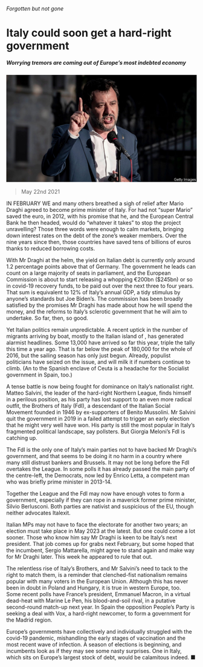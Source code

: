 ###### Forgotten but not gone

# Italy could soon get a hard-right government 

##### Worrying tremors are coming out of Europe’s most indebted economy 

![image](images/20210522_ldp504.jpg) 

> May 22nd 2021 

IN FEBRUARY WE and many others breathed a sigh of relief after Mario Draghi agreed to become prime minister of Italy. For had not “super Mario” saved the euro, in 2012, with his promise that he, and the European Central Bank he then headed, would do “whatever it takes” to stop the project unravelling? Those three words were enough to calm markets, bringing down interest rates on the debt of the zone’s weaker members. Over the nine years since then, those countries have saved tens of billions of euros thanks to reduced borrowing costs.

With Mr Draghi at the helm, the yield on Italian debt is currently only around 1.2 percentage points above that of Germany. The government he leads can count on a large majority of seats in parliament, and the European Commission is about to start releasing a whopping €200bn ($245bn) or so in covid-19 recovery funds, to be paid out over the next three to four years. That sum is equivalent to 12% of Italy’s annual GDP, a tidy stimulus by anyone’s standards but Joe Biden’s. The commission has been broadly satisfied by the promises Mr Draghi has made about how he will spend the money, and the reforms to Italy’s sclerotic government that he will aim to undertake. So far, then, so good.


Yet Italian politics remain unpredictable. A recent uptick in the number of migrants arriving by boat, mostly to the Italian island of , has generated alarmist headlines. Some 13,000 have arrived so far this year, triple the tally this time a year ago. That is far below the peak of 180,000 for the whole of 2016, but the sailing season has only just begun. Already, populist politicians have seized on the issue, and will milk it if numbers continue to climb. (An  to the Spanish enclave of Ceuta is a headache for the Socialist government in Spain, too.)

A tense battle is now being fought for dominance on Italy’s nationalist right. Matteo Salvini, the leader of the hard-right Northern League, finds himself in a perilous position, as his party has lost support to an even more radical outfit, the Brothers of Italy (FdI), a descendant of the Italian Social Movement founded in 1946 by ex-supporters of Benito Mussolini. Mr Salvini quit the government in 2019 in a failed attempt to trigger an early election that he might very well have won. His party is still the most popular in Italy’s fragmented political landscape, say pollsters. But Giorgia Meloni’s FdI is catching up.

The FdI is the only one of Italy’s main parties not to have backed Mr Draghi’s government, and that seems to be doing it no harm in a country where many still distrust bankers and Brussels. It may not be long before the FdI overtakes the League. In some polls it has already passed the main party of the centre-left, the Democrats, now led by Enrico Letta, a competent man who was briefly prime minister in 2013-14.

Together the League and the FdI may now have enough votes to form a government, especially if they can rope in a maverick former prime minister, Silvio Berlusconi. Both parties are nativist and suspicious of the EU, though neither advocates Italexit.

Italian MPs may not have to face the electorate for another two years; an election must take place in May 2023 at the latest. But one could come a lot sooner. Those who know him say Mr Draghi is keen to be Italy’s next president. That job comes up for grabs next February, but some hoped that the incumbent, Sergio Mattarella, might agree to stand again and make way for Mr Draghi later. This week he appeared to rule that out.

The relentless rise of Italy’s Brothers, and Mr Salvini’s need to tack to the right to match them, is a reminder that clenched-fist nationalism remains popular with many voters in the European Union. Although this has never been in doubt in Poland and Hungary, it is true in western Europe, too. Some recent polls have France’s president, Emmanuel Macron, in a virtual dead-heat with Marine Le Pen, his blood-and-soil rival, in a putative second-round match-up next year. In Spain the opposition People’s Party is seeking a deal with Vox, a hard-right newcomer, to form a government for the Madrid region.

Europe’s governments have collectively and individually struggled with the covid-19 pandemic, mishandling the early stages of vaccination and the most recent wave of infection. A season of elections is beginning, and incumbents look as if they may see some nasty surprises. One in Italy, which sits on Europe’s largest stock of debt, would be calamitous indeed. ■

